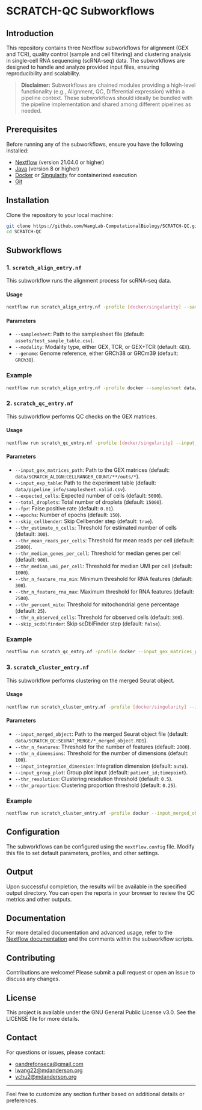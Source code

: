 # SCRATCH-QC Subworkflows

## Introduction
This repository contains three Nextflow subworkflows for alignment (GEX and TCR), quality control (sample and cell filtering) and clustering analysis in single-cell RNA sequencing (scRNA-seq) data. The subworkflows are designed to handle and analyze provided input files, ensuring reproducibility and scalability.

> **Disclaimer:** Subworkflows are chained modules providing a high-level functionality (e.g., Alignment, QC, Differential expression) within a pipeline context. These subworkflows should ideally be bundled with the pipeline implementation and shared among different pipelines as needed.

## Prerequisites
Before running any of the subworkflows, ensure you have the following installed:
- [Nextflow](https://www.nextflow.io/) (version 21.04.0 or higher)
- [Java](https://www.oracle.com/java/technologies/javase-downloads.html) (version 8 or higher)
- [Docker](https://www.docker.com/) or [Singularity](https://sylabs.io/singularity/) for containerized execution
- [Git](https://git-scm.com/)

## Installation
Clone the repository to your local machine:
```bash
git clone https://github.com/WangLab-ComputationalBiology/SCRATCH-QC.git
cd SCRATCH-QC
```

## Subworkflows

### 1. `scratch_align_entry.nf`
This subworkflow runs the alignment process for scRNA-seq data.

#### Usage
```bash
nextflow run scratch_align_entry.nf -profile [docker/singularity] --samplesheet <path/to/samplesheet> --modality <GEX|TCR|GEX+TCR> --genome <GRCh38|GRCm39>
```

#### Parameters
- `--samplesheet`: Path to the samplesheet file (default: `assets/test_sample_table.csv`).
- `--modality`: Modality type, either GEX, TCR, or GEX+TCR (default: `GEX`).
- `--genome`: Genome reference, either GRCh38 or GRCm39 (default: `GRCh38`).

### Example
```bash
nextflow run scratch_align_entry.nf -profile docker --samplesheet data/samplesheet.csv --modality GEX --genome GRCh38
```

### 2. `scratch_qc_entry.nf`
This subworkflow performs QC checks on the GEX matrices.

#### Usage
```bash
nextflow run scratch_qc_entry.nf -profile [docker/singularity] --input_gex_matrices_path <path/to/gex_matrices> --input_exp_table <path/to/exp_table>
```

#### Parameters
- `--input_gex_matrices_path`: Path to the GEX matrices (default: `data/SCRATCH_ALIGN:CELLRANGER_COUNT/**/outs/*`).
- `--input_exp_table`: Path to the experiment table (default: `data/pipeline_info/samplesheet.valid.csv`).
- `--expected_cells`: Expected number of cells (default: `5000`).
- `--total_droplets`: Total number of droplets (default: `15000`).
- `--fpr`: False positive rate (default: `0.01`).
- `--epochs`: Number of epochs (default: `150`).
- `--skip_cellbender`: Skip Cellbender step (default: `true`).
- `--thr_estimate_n_cells`: Threshold for estimated number of cells (default: `300`).
- `--thr_mean_reads_per_cells`: Threshold for mean reads per cell (default: `25000`).
- `--thr_median_genes_per_cell`: Threshold for median genes per cell (default: `900`).
- `--thr_median_umi_per_cell`: Threshold for median UMI per cell (default: `1000`).
- `--thr_n_feature_rna_min`: Minimum threshold for RNA features (default: `300`).
- `--thr_n_feature_rna_max`: Maximum threshold for RNA features (default: `7500`).
- `--thr_percent_mito`: Threshold for mitochondrial gene percentage (default: `25`).
- `--thr_n_observed_cells`: Threshold for observed cells (default: `300`).
- `--skip_scdblfinder`: Skip scDblFinder step (default: `false`).

### Example
```bash
nextflow run scratch_qc_entry.nf -profile docker --input_gex_matrices_path data/gex_matrices/ --input_exp_table data/exp_table.csv
```

### 3. `scratch_cluster_entry.nf`
This subworkflow performs clustering on the merged Seurat object.

#### Usage
```bash
nextflow run scratch_cluster_entry.nf -profile [docker/singularity] --input_merged_object <path/to/seurat_object.RDS>
```

#### Parameters
- `--input_merged_object`: Path to the merged Seurat object file (default: `data/SCRATCH_QC:SEURAT_MERGE/*_merged_object.RDS`).
- `--thr_n_features`: Threshold for the number of features (default: `2000`).
- `--thr_n_dimensions`: Threshold for the number of dimensions (default: `100`).
- `--input_integration_dimension`: Integration dimension (default: `auto`).
- `--input_group_plot`: Group plot input (default: `patient_id;timepoint`).
- `--thr_resolution`: Clustering resolution threshold (default: `0.5`).
- `--thr_proportion`: Clustering proportion threshold (default: `0.25`).

### Example
```bash
nextflow run scratch_cluster_entry.nf -profile docker --input_merged_object data/seurat_object.RDS
```

## Configuration
The subworkflows can be configured using the `nextflow.config` file. Modify this file to set default parameters, profiles, and other settings.

## Output
Upon successful completion, the results will be available in the specified output directory. You can open the reports in your browser to review the QC metrics and other outputs.

## Documentation
For more detailed documentation and advanced usage, refer to the [Nextflow documentation](https://www.nextflow.io/docs/latest/index.html) and the comments within the subworkflow scripts.

## Contributing
Contributions are welcome! Please submit a pull request or open an issue to discuss any changes.

## License
This project is available under the GNU General Public License v3.0. See the LICENSE file for more details.

## Contact
For questions or issues, please contact:
- oandrefonseca@gmail.com
- lwang22@mdanderson.org
- ychu2@mdanderson.org

---

Feel free to customize any section further based on additional details or preferences.